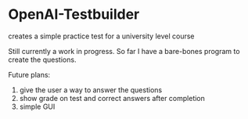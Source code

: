 # OpenAI-Testbuilder
creates a simple practice test for a university level course

Still currently a work in progress. So far I have a bare-bones program to create the questions.

Future plans:
1. give the user a way to answer the questions
2. show grade on test and correct answers after completion
3. simple GUI
